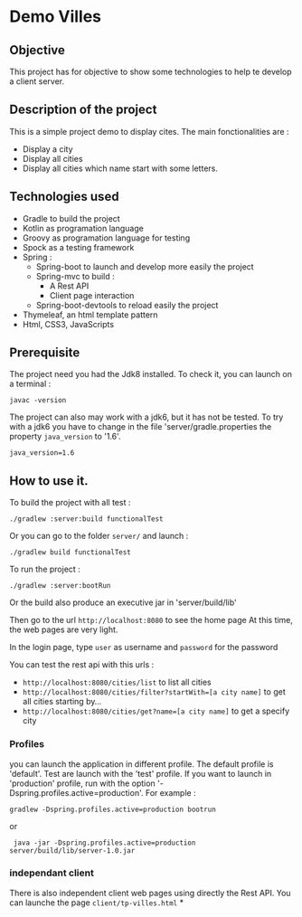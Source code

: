 # Demo Villes

## Objective

This project has for objective to show some technologies 
to help te develop a client server.

## Description of the project

This is a simple project demo to display cites.
The main fonctionalities are : 
* Display a city
* Display all cities 
* Display all cities which name start with some letters.

## Technologies used

* Gradle to build the project
* Kotlin as programation language
* Groovy as programation language for testing
* Spock as a testing framework
* Spring :
    * Spring-boot to launch and develop more easily the project
    * Spring-mvc to build :
        * A Rest API
        * Client page interaction
    * Spring-boot-devtools to reload easily the project
* Thymeleaf, an html template pattern
* Html, CSS3, JavaScripts

## Prerequisite

The project need you had the Jdk8 installed. 
To check it, you can launch on a terminal :

```javac -version```

The project can also may work with a jdk6, but it has not be tested.
To try with a jdk6 you have to change in the file 'server/gradle.properties
the property `java_version` to '1.6'.

```java_version=1.6```

## How to use it.

To build the project with all test : 

```./gradlew :server:build functionalTest```

Or you can go to the folder `server/` and launch :

```./gradlew build functionalTest```

To run the project : 

```./gradlew :server:bootRun```

Or the build also produce an executive jar in 'server/build/lib'

Then go to the url `http://localhost:8080` to see the home page
At this time, the web pages are very light.

In the login page, type `user` as username and `password` for the password

You can test the rest api with this urls : 
* `http://localhost:8080/cities/list` to list all cities
* `http://localhost:8080/cities/filter?startWith=[a city name]` to get all cities starting by…
* `http://localhost:8080/cities/get?name=[a city name]` to get a specify city

### Profiles

you can launch the application in different profile.
The default profile is 'default'.
Test are launch with the 'test' profile.
If you want to launch in 'production' profile, run with the
option '-Dspring.profiles.active=production'. For example :

 ```gradlew -Dspring.profiles.active=production bootrun ```
 
 or 
 
 
 ``` java -jar -Dspring.profiles.active=production server/build/lib/server-1.0.jar```
 


### independant client
There is also independent client web pages using directly the Rest API.
You can launche the page `client/tp-villes.html`
* 
